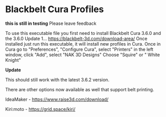 # Blackbelt Cura Profiles

****this is still in testing****
Please leave feedback

To use this executable file you first need to install Blackbelt Cura 3.6.0 and the 3.6.0 Update 1...
https://blackbelt-3d.com/download-area/
Once installed just run this executable, it will install new profiles in Cura.
Once in Cura go to "Preferences", "Configure Cura", select "Printers" in the left window,
click "Add", select "NAK 3D Designs" 
Choose "Squire" or " White Knight"

****Update****

This should still work with the latest 3.6.2 version.


There are other options now available as well that support belt printing.

IdeaMaker - https://www.raise3d.com/download/

Kiri:moto - https://grid.space/kiri/
